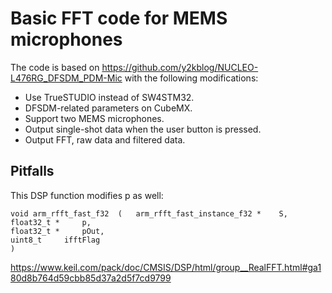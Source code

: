 # Basic FFT code for MEMS microphones

The code is based on https://github.com/y2kblog/NUCLEO-L476RG_DFSDM_PDM-Mic with the following modifications:

- Use TrueSTUDIO instead of SW4STM32.
- DFSDM-related parameters on CubeMX.
- Support two MEMS microphones.
- Output single-shot data when the user button is pressed.
- Output FFT, raw data and filtered data.

## Pitfalls

This DSP function modifies p as well:

```
void arm_rfft_fast_f32	(	arm_rfft_fast_instance_f32 * 	S,
float32_t * 	p,
float32_t * 	pOut,
uint8_t 	ifftFlag 
)	
```

https://www.keil.com/pack/doc/CMSIS/DSP/html/group__RealFFT.html#ga180d8b764d59cbb85d37a2d5f7cd9799
